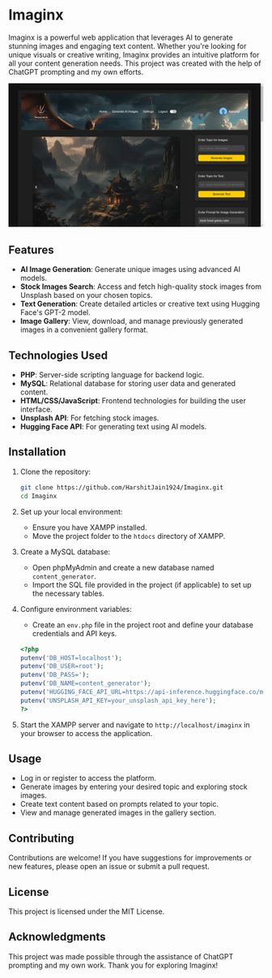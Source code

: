 # Imaginx

Imaginx is a powerful web application that leverages AI to generate stunning images and engaging text content. Whether you're looking for unique visuals or creative writing, Imaginx provides an intuitive platform for all your content generation needs. This project was created with the help of ChatGPT prompting and my own efforts.

![App Screenshot](assets/images/readme1.png)

## Features

- **AI Image Generation**: Generate unique images using advanced AI models.
- **Stock Images Search**: Access and fetch high-quality stock images from Unsplash based on your chosen topics.
- **Text Generation**: Create detailed articles or creative text using Hugging Face's GPT-2 model.
- **Image Gallery**: View, download, and manage previously generated images in a convenient gallery format.

## Technologies Used

- **PHP**: Server-side scripting language for backend logic.
- **MySQL**: Relational database for storing user data and generated content.
- **HTML/CSS/JavaScript**: Frontend technologies for building the user interface.
- **Unsplash API**: For fetching stock images.
- **Hugging Face API**: For generating text using AI models.

## Installation

1. Clone the repository:
   ```bash
   git clone https://github.com/HarshitJain1924/Imaginx.git
   cd Imaginx
   ```

2. Set up your local environment:
   - Ensure you have XAMPP installed.
   - Move the project folder to the `htdocs` directory of XAMPP.

3. Create a MySQL database:
   - Open phpMyAdmin and create a new database named `content_generator`.
   - Import the SQL file provided in the project (if applicable) to set up the necessary tables.

4. Configure environment variables:
   - Create an `env.php` file in the project root and define your database credentials and API keys.
   ```php
   <?php
   putenv('DB_HOST=localhost');
   putenv('DB_USER=root');
   putenv('DB_PASS=');
   putenv('DB_NAME=content_generator');
   putenv('HUGGING_FACE_API_URL=https://api-inference.huggingface.co/models/gpt2');
   putenv('UNSPLASH_API_KEY=your_unsplash_api_key_here');
   ?>
   ```

5. Start the XAMPP server and navigate to `http://localhost/imaginx` in your browser to access the application.

## Usage

- Log in or register to access the platform.
- Generate images by entering your desired topic and exploring stock images.
- Create text content based on prompts related to your topic.
- View and manage generated images in the gallery section.

## Contributing

Contributions are welcome! If you have suggestions for improvements or new features, please open an issue or submit a pull request.

## License

This project is licensed under the MIT License.

## Acknowledgments

This project was made possible through the assistance of ChatGPT prompting and my own work. Thank you for exploring Imaginx!
